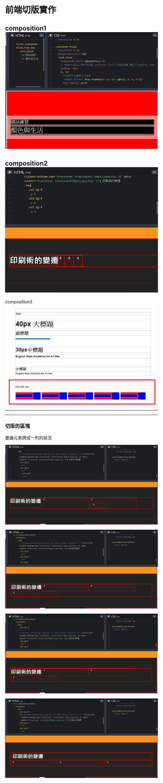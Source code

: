 

# 前端切版實作
composition1
![image](assets/composition1.png)
---------
composition2
![image](assets/composition2.png)
-------
composition3
![image](assets/composition3.png)



------

----

### 切版的區塊

要讓元素牌成一列的狀況



![image](assets/composition4.png)

![image](assets/composition5.png)

![image](assets/composition6.png)

![image](assets/composition7.png)

